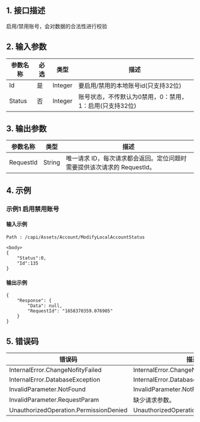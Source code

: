 ## 1. 接口描述




启用/禁用账号，会对数据的合法性进行校验

<div class="rno-api-explorer">
    <div class="rno-api-explorer-inner">
        <div class="rno-api-explorer-hd">
            <div class="rno-api-explorer-title">
            </div>
        </div>
        <div class="rno-api-explorer-body">
            <div class="rno-api-explorer-cont">
            </div>
        </div>
    </div>
</div>

## 2. 输入参数


| 参数名称 | 必选 | 类型 | 描述 |
|---------|---------|---------|---------|
| Id | 是 | Integer | 要启用/禁用的本地账号id(只支持32位) |
| Status | 否 | Integer | 账号状态，不传默认为0禁用，0：禁用，1：启用(只支持32位) |

## 3. 输出参数

| 参数名称 | 类型 | 描述 |
|---------|---------|---------|
| RequestId | String | 唯一请求 ID，每次请求都会返回。定位问题时需要提供该次请求的 RequestId。|

## 4. 示例

### 示例1 启用禁用账号

#### 输入示例

```
Path : /capi/Assets/Account/ModifyLocalAccountStatus

<body>
{
    "Status":0,
    "Id":135
}
```

#### 输出示例

```
{
    "Response": {
        "Data": null,
        "RequestId": "1658370359.076905"
    }
}
```












## 5. 错误码


| 错误码 | 描述 |
|---------|---------|
| InternalError.ChangeNofityFailed | InternalError.ChangeNofityFailed |
| InternalError.DatabaseException | InternalError.DatabaseException |
| InvalidParameter.NotFound | InvalidParameter.NotFound |
| InvalidParameter.RequestParam | 缺少请求参数。 |
| UnauthorizedOperation.PermissionDenied | UnauthorizedOperation.PermissionDenied |
